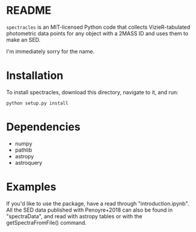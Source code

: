 # README #

`spectracles` is an MIT-licensed Python code that collects VizieR-tabulated photometric data points for any object with a 2MASS ID and uses them to make an SED.

I'm immediately sorry for the name.

# Installation #

To install spectracles, download this directory, navigate to it, and run:

`python setup.py install`

# Dependencies #
* numpy
* pathlib
* astropy
* astroquery

# Examples #

If you'd like to use the package, have a read through "introduction.ipynb". All the SED data published with Penoyre+2018 can also be found in "spectraData", and read with astropy tables or with the getSpectraFromFile() command.
